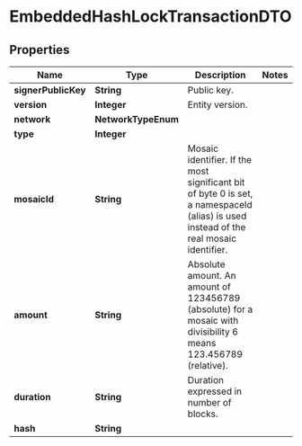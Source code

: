 

# EmbeddedHashLockTransactionDTO


## Properties

| Name | Type | Description | Notes |
|------------ | ------------- | ------------- | -------------|
|**signerPublicKey** | **String** | Public key. |  |
|**version** | **Integer** | Entity version. |  |
|**network** | **NetworkTypeEnum** |  |  |
|**type** | **Integer** |  |  |
|**mosaicId** | **String** | Mosaic identifier. If the most significant bit of byte 0 is set, a namespaceId (alias) is used instead of the real mosaic identifier.  |  |
|**amount** | **String** | Absolute amount. An amount of 123456789 (absolute) for a mosaic with divisibility 6 means 123.456789 (relative). |  |
|**duration** | **String** | Duration expressed in number of blocks. |  |
|**hash** | **String** |  |  |



